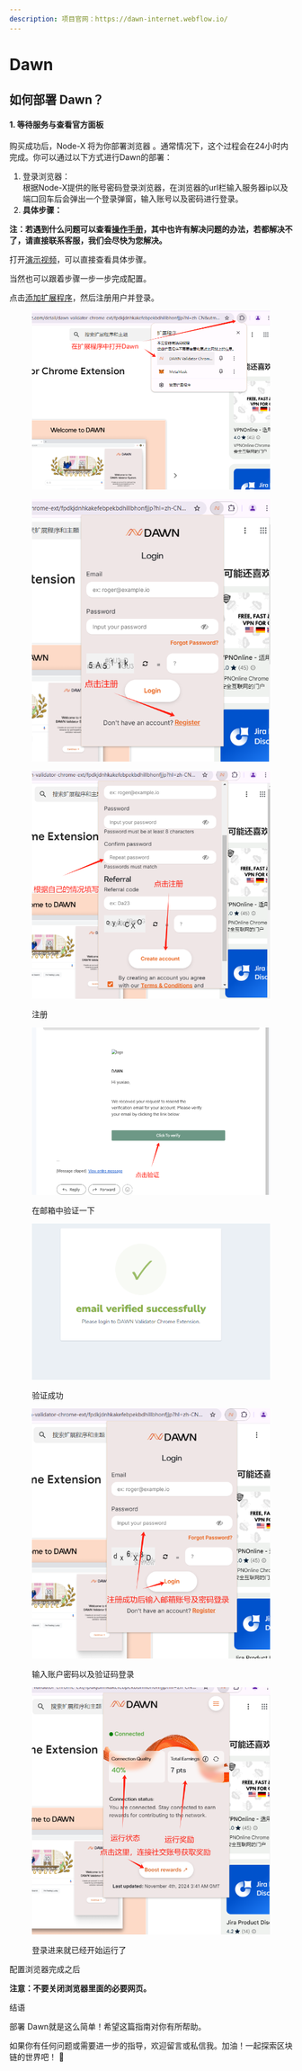 ```yaml
---
description: 项目官网：https://dawn-internet.webflow.io/
---
```


# Dawn

## 如何部署  Dawn？

#### 1. 等待服务与查看官方面板

购买成功后，Node-X 将为你部署浏览器 。通常情况下，这个过程会在24小时内完成。你可以通过以下方式进行Dawn的部署：

1. 登录浏览器： \
   根据Node-X提供的账号密码登录浏览器，在浏览器的url栏输入服务器ip以及端口回车后会弹出一个登录弹窗，输入账号以及密码进行登录。
2. **具体步骤：**

**注：若遇到什么问题可以查看**[**操作手册**](https://docs.node-x.xyz/chan-pin-shou-ce/yi-jian-bu-shu/depin-gua-ji-zhuan-yong-liu-lan-qi/depin-liu-lan-qi-cao-zuo-shou-ce)**，其中也许有解决问题的办法，若都解决不了，请直接联系客服，我们会尽快为您解决。**

打开[演示视频](https://www.youtube.com/watch?v=RYwJT6fKTC0)，可以直接查看具体步骤。

当然也可以跟着步骤一步一步完成配置。

点击[添加扩展程序](https://chromewebstore.google.com/detail/dawn-validator-chrome-ext/fpdkjdnhkakefebpekbdhillbhonfjjp?hl=zh-CN\&utm_source=ext_sidebar)，然后注册用户并登录。

<figure><img src="../../../../.gitbook/assets/微信图片_20241104120124.png" alt=""><figcaption></figcaption></figure>

<figure><img src="../../../../.gitbook/assets/微信图片_20241104120229.png" alt=""><figcaption></figcaption></figure>

<figure><img src="../../../../.gitbook/assets/微信图片_20241104120239.png" alt=""><figcaption><p>注册</p></figcaption></figure>

<figure><img src="../../../../.gitbook/assets/微信图片_20241104120247.png" alt=""><figcaption><p>在邮箱中验证一下</p></figcaption></figure>

<figure><img src="../../../../.gitbook/assets/微信图片_20241104120254.png" alt=""><figcaption><p>验证成功</p></figcaption></figure>

<figure><img src="../../../../.gitbook/assets/微信图片_20241104120302.png" alt=""><figcaption><p>输入账户密码以及验证码登录</p></figcaption></figure>

<figure><img src="../../../../.gitbook/assets/微信图片_20241104120309.png" alt=""><figcaption><p>登录进来就已经开始运行了</p></figcaption></figure>

配置浏览器完成之后

**注意：不要关闭浏览器里面的必要网页。**

结语

部署 Dawn就是这么简单！希望这篇指南对你有所帮助。

如果你有任何问题或需要进一步的指导，欢迎留言或私信我。加油！一起探索区块链的世界吧！ 🚀
